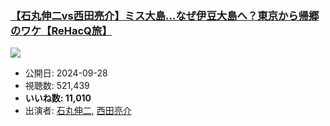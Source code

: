 ### [【石丸伸二vs西田亮介】ミス大島…なぜ伊豆大島へ？東京から帰郷のワケ【ReHacQ旅】](https://www.youtube.com/watch?v=9fDYw4OXWJ4)
[![](https://img.youtube.com/vi/9fDYw4OXWJ4/sddefault.jpg)](https://www.youtube.com/watch?v=9fDYw4OXWJ4)
-   公開日: 2024-09-28
-   視聴数: 521,439
-   **いいね数: 11,010**
-   出演者: [石丸伸二](/rehacq_fan/people/石丸伸二 "wikilink"), [西田亮介](/rehacq_fan/people/西田亮介 "wikilink")
